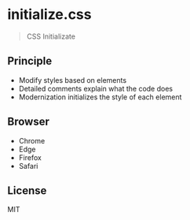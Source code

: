 # initialize.css

> CSS Initializate  

## Principle

* Modify styles based on elements  
* Detailed comments explain what the code does  
* Modernization initializes the style of each element  

## Browser

* Chrome  
* Edge  
* Firefox  
* Safari  

## License

MIT  

